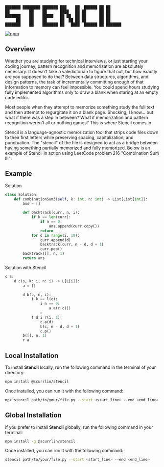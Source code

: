 ```

███████ ████████ ███████ ███    ██  ██████ ██ ██      
██         ██    ██      ████   ██ ██      ██ ██      
███████    ██    █████   ██ ██  ██ ██      ██ ██      
     ██    ██    ██      ██  ██ ██ ██      ██ ██      
███████    ██    ███████ ██   ████  ██████ ██ ███████ 

```

[![npm](https://img.shields.io/npm/dt/%40scurrlin%2Fstencil?style=flat&color=blue)](https://www.npmjs.com/package/@scurrlin/stencil)

## Overview

Whether you are studying for technical interviews, or just starting your coding journey, pattern recognition and memorization are absolutely necessary. It doesn't take a valedictorian to figure that out, but how exactly are you supposed to do that? Between data structures, algorithms, and design patterns, the task of incrementally committing enough of that information to memory can feel impossible. You could spend hours studying fully implemented algorithms only to draw a blank when staring at an empty code editor.

Most people when they attempt to memorize something study the full text and then attempt to regurgitate it on a blank page. Shocking, I know... but what if there was a step in between? What if memorization and pattern recognition weren't all or nothing games? This is where Stencil comes in.

Stencil is a language-agnostic memorization tool that strips code files down to their first letters while preserving spacing, capitalization, and punctuation. The "stencil" of the file is designed to act as a bridge between having something partially memorized and fully memorized. Below is an example of Stencil in action using LeetCode problem 216 "Combination Sum III":

## Example

Solution

```python
class Solution:
    def combinationSum3(self, k: int, n: int) -> List[List[int]]:
        ans = []

        def backtrack(curr, n, i):
            if k == len(curr):
                if n == 0:
                    ans.append(curr.copy())
                return
            for d in range(i, 10):
                curr.append(d)
                backtrack(curr, n - d, d + 1)
                curr.pop()
        backtrack([], n, 1)
        return ans
```

Solution with Stencil

```python
c S:
    d c(s, k: i, n: i) -> L[L[i]]:
        a = []

        d b(c, n, i):
            i k == l(c):
                i n == 0:
                    a.a(c.c())
                r
            f d i r(i, 1):
                c.a(d)
                b(c, n - d, d + 1)
                c.p()
        b([], n, 1)
        r a
```

## Local Installation

To install **Stencil** locally, run the following command in the terminal of your directory:

```bash
npm install @scurrlin/stencil
```

Once installed, you can run it with the following command:

```bash
npx stencil path/to/your/file.py --start <start_line> --end <end_line>
```

## Global Installation

If you prefer to install **Stencil** globally, run the following command in your terminal:

```bash
npm install -g @scurrlin/stencil
```

Once installed, you can run it with the following command:

```bash
stencil path/to/your/file.py --start <start_line> --end <end_line>
```